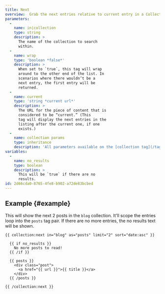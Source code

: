 ```yaml
---
title: Next
overview:  Grab the next entries relative to current entry in a Collection.
parameters:
  -
    name: in|collection
    type: string
    description: >
      The name of the collection to search
      within.
  -
    name: wrap
    type: 'boolean *false*'
    description: >
      When set to `true`, this tag will wrap
      around to the other end of the list. In
      scenarios where there wouldn’t be a
      next entry, the first entry will be
      returned.
  -
    name: current
    type: 'string *current url*'
    description: >
      The URL for the piece of content that is
      considered to be “current.” (This
      tag will display the next entries in the
      listing after the current one, if one
      exists.)
  -
    name: collection params
    type: inheritance
    description: 'All parameters available on the [collection tag](/tags/collection) are also available here.'
variables:
  -
    name: no_results
    type: boolean
    description: >
      This will be `true` if there are no
      results.
id: 2d66cda0-8765-4fe8-b902-a72de83bcbed
---
```

## Example {#example}

This will show the next 2 posts in the `blog` collection. It'll scope the entries loop into the `posts` tag pair. If there are no more entries, the no results text will be shown.

```
{{ collection:next in="blog" as="posts" limit="2" sort="date:asc" }}

  {{ if no_results }}
    No more posts to read!
  {{ /if }}

  {{ posts }}
    <div class="post">
      <a href="{{ url }}">{{ title }}</a>
    </div>
  {{ /posts }}

{{ /collection:next }}
```
